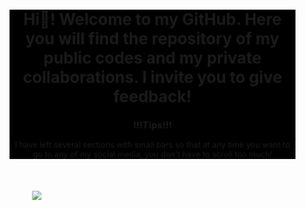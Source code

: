 <header style="background-color:black;">
  <h1>Hi👋! Welcome to my GitHub. Here you will find the repository of my public codes and my private collaborations. I invite you to give feedback!</h1>
  <h3>!!!Tips!!!</h3>
  <p>I have left several sections with small bars so that at any time you want to go to any of my social media, you don't have to scroll too much!</p>
</header>

<main>
  <figure>
    <img src="https://www.canva.com/design/DAFzLO16tvM/LR7CRkINz68JPJx-AD0dZA/edit?utm_content=DAFzLO16tvM&utm_campaign=designshare&utm_medium=link2&utm_source=sharebutton">
  </figure>
</main>
